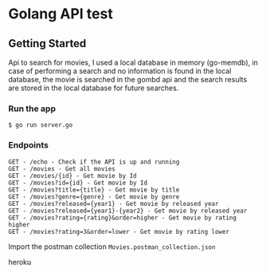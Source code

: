 # Golang API test

## Getting Started

Api to search for movies, I used a local database in memory (go-memdb), in case of performing a search and no information is found in the local database, the movie is searched in the gombd api and the search results are stored in the local database for future searches.

### Run the app

```console
$ go run server.go
```

### Endpoints

```
GET - /echo - Check if the API is up and running
GET - /movies - Get all movies
GET - /movies/{id} - Get movie by Id
GET - /movies?id={id} - Get movie by Id
GET - /movies?title={title} - Get movie by title
GET - /movies?genre={genre} - Get movie by genre
GET - /movies?released={year1} - Get movie by released year
GET - /movies?released={year1}-{year2} - Get movie by released year
GET - /movies?rating={rating}&order=higher - Get movie by rating higher
GET - /movies?rating=3&order=lower - Get movie by rating lower
```

Import the postman collection `Movies.postman_collection.json`

heroku
